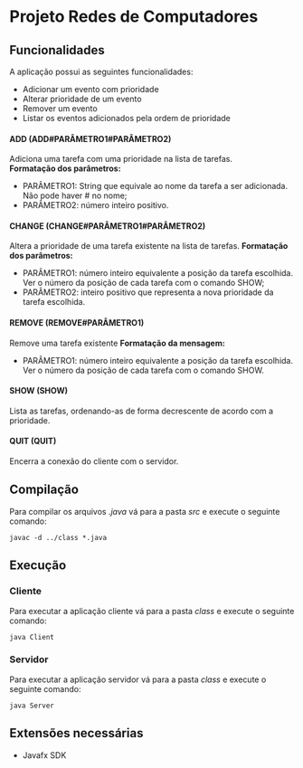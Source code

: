 # Projeto Redes de Computadores

## Funcionalidades
A aplicação possui as seguintes funcionalidades:
* Adicionar um evento com prioridade
* Alterar prioridade de um evento
* Remover um evento
* Listar os eventos adicionados pela ordem de prioridade
#### ADD    (ADD#PARÂMETRO1#PARÂMETRO2)
Adiciona uma tarefa com uma prioridade na lista de tarefas.  
**Formatação dos parâmetros:**
* PARÂMETRO1: String que equivale ao nome da tarefa a ser adicionada. Não pode haver # no nome;
* PARÂMETRO2: número inteiro positivo.

#### CHANGE  (CHANGE#PARÂMETRO1#PARÂMETRO2)
Altera a prioridade de uma tarefa existente na lista de tarefas.
**Formatação dos parâmetros:**
* PARÂMETRO1: número inteiro equivalente a posição da tarefa escolhida. Ver o número da posição de cada tarefa com o comando SHOW;
* PARÂMETRO2: inteiro positivo que representa a nova prioridade da tarefa escolhida.

#### REMOVE (REMOVE#PARÂMETRO1)
Remove uma tarefa existente
**Formatação da mensagem:**
* PARÂMETRO1: número inteiro equivalente a posição da tarefa escolhida. Ver o número da posição de cada tarefa com o comando SHOW.

#### SHOW (SHOW)
Lista as tarefas, ordenando-as de forma decrescente de acordo com a prioridade.

#### QUIT (QUIT)
Encerra a conexão do cliente com o servidor.

## Compilação
Para compilar os arquivos *.java* vá para a pasta *src* e execute o seguinte comando:
```
javac -d ../class *.java 
```

## Execução

### Cliente
Para executar a aplicação cliente vá para a pasta *class* e execute o seguinte comando:
```
java Client 
```

### Servidor
Para executar a aplicação servidor vá para a pasta *class* e execute o seguinte comando:
```
java Server
```
## Extensões necessárias
* Javafx SDK
